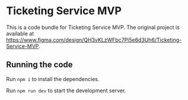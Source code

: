 
  # Ticketing Service MVP

  This is a code bundle for Ticketing Service MVP. The original project is available at https://www.figma.com/design/QH3vKLzWFbc7Pi5e6d3Uh6/Ticketing-Service-MVP.

  ## Running the code

  Run `npm i` to install the dependencies.

  Run `npm run dev` to start the development server.
  